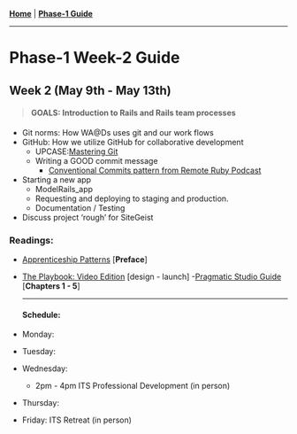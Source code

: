 **[Home](../README.md)** | **[Phase-1 Guide](../README.md)**
___
# Phase-1 Week-2 Guide

  ## Week 2 (May 9th - May 13th) 
  > #### GOALS: Introduction to Rails and Rails team processes
  - Git norms: How WA@Ds uses git and our work flows
  - GitHub: How we utilize GitHub for collaborative development
    - UPCASE:[Mastering Git](https://thoughtbot.com/upcase/videos/git-object-model)
    - Writing a GOOD commit message
      -  [Conventional Commits pattern from Remote Ruby Podcast](https://remoteruby.transistor.fm/175)
  - Starting a new app
    - ModelRails_app
    - Requesting and deploying to staging and production.
    - Documentation / Testing
  - Discuss project ‘rough’ for  SiteGeist 

### Readings: 
- [Apprenticeship Patterns](https://www.oreilly.com/library/view/apprenticeship-patterns/9780596806842/ch01.html) [**Preface**]
- [The Playbook: Video Edition](https://thoughtbot.com/upcase/the-playbook-video-edition) [design - launch]
-[Pragmatic Studio Guide](https://pragprog.com/titles/rails7/agile-web-development-with-rails-7/) [**Chapters 1 - 5**]


  
  --- 


  #### Schedule: 
- Monday: 
- Tuesday: 
- Wednesday: 
  - 2pm - 4pm ITS Professional Development (in person)
- Thursday: 
- Friday: ITS Retreat (in person)
